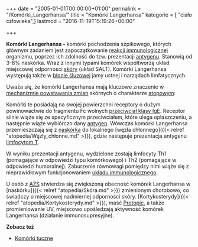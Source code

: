 +++
date = "2005-01-01T00:00:00+01:00"
permalink = "/Komórki_Langerhansa/"
title = "Komórki Langerhansa"
kategorie = [ "ciało człowieka",]
lastmod = "2016-11-19T15:19:26+00:00"

+++

**Komórki Langerhansa -** komórki pochodzenia szpikowego, których głównym zadaniem jest zapoczątkowanie [reakcji immunologicznej](/atopedia/Reakcja_alergiczna) organizmu, poprzez ich zdolność do tzw. prezentacji [antygenu](/atopedia/Antygen). Stanowią od 3-8% naskórka. Wraz z innymi typami komórek współtworzą układ miejscowej odporności [skóry](/atopedia/Skóra) (układ SALT). Komórki Langerhansa występują także w [błonie śluzowej](/atopedia/Błona_śluzowa) jamy ustnej i narządach limfatycznych.

Uważa się, że komórki Langerhansa mają kluczowe znaczenie w [mechanizmie powstawania zmian](/atopedia/Mechanizm_powstawania_zmian) skórnych o charakterze [atopowym](/atopedia/Atopia):

Komórki te posiadają na swojej powierzchni receptory o dużym powinowactwie do fragmentu Fc wolnych [przeciwciał klasy IgE](/atopedia/IgE). Receptor silnie wiąże się ze specyficznym przeciwciałem, które ulega opłaszczeniu, a następnie wiąże wybiórczo dany [antygen](/atopedia/Antygen). Wówczas komórki Langerhansa przemieszczają się z [naskórka](/atopedia/Skóra) do lokalnego [węzła chłonnego]({{< relref "atopedia/Węzły_chłonne.md" >}}), gdzie następuje prezentacja antygenu [limfocytom T](/atopedia/Limfocyty_T).

W wyniku prezentacji antygenu, wydzielone zostają limfocyty Th1 (pomagające w odpowiedzi typu komórkowego) i Th2 (pomagające w odpowiedzi humoralnej). Zaburzenie równowagi pomiędzy nimi wiąże się z nieprawidłowym funkcjonowaniem [układu immunologicznego](/atopedia/Układ_immunologiczny).

U osób z [AZS](/atopedia/Atopowe_zapalenie_skóry) stwierdza się zwiększoną obecność komórek Langerhansa w [naskórku]({{< relref "atopedia/Skóra.md" >}}) zmienionym chorobowo, co świadczy o miejscowej nadmiernej odporności skóry. [Kortykosterydy]({{< relref "atopedia/Kortykosterydy.md" >}}), maść [Protopic](/atopedia/Protopic), a także promieniowanie UV, miejscowo upośledzają aktywność komórek Langerhansa (działanie immunosupresyjne).

**Zobacz też**

-   [Komórki tuczne](/atopedia/Komórki_tuczne)
